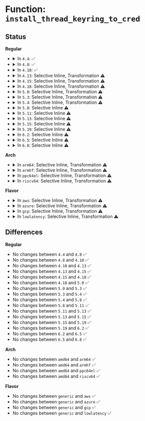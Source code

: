 # Function: <code>install_thread_keyring_to_cred</code>

## Status
<b>Regular</b>
<ul>
<li>
<details>
<summary>In <code>4.4</code>: ✅</summary>

```c
int install_thread_keyring_to_cred(struct cred *new);
```

**Collision:** Unique Global

**Inline:** No

**Transformation:** False

**Instances:**

```
In security/keys/process_keys.c (ffffffff81333a40)
Location: security/keys/process_keys.c:131
Inline: False
Direct callers:
  - kernel/cred.c:copy_creds
  - security/keys/keyctl.c:keyctl_set_reqkey_keyring
  - security/keys/process_keys.c:lookup_user_key
```
**Symbols:**

```
ffffffff81333a40-ffffffff81333a8f: install_thread_keyring_to_cred (STB_GLOBAL)
```
</details>
</li>
<li>
<details>
<summary>In <code>4.8</code>: ✅</summary>

```c
int install_thread_keyring_to_cred(struct cred *new);
```

**Collision:** Unique Global

**Inline:** No

**Transformation:** False

**Instances:**

```
In security/keys/process_keys.c (ffffffff81368900)
Location: security/keys/process_keys.c:133
Inline: False
Direct callers:
  - kernel/cred.c:copy_creds
  - security/keys/keyctl.c:keyctl_set_reqkey_keyring
  - security/keys/process_keys.c:lookup_user_key
```
**Symbols:**

```
ffffffff81368900-ffffffff81368958: install_thread_keyring_to_cred (STB_GLOBAL)
```
</details>
</li>
<li>
<details>
<summary>In <code>4.10</code>: ✅</summary>

```c
int install_thread_keyring_to_cred(struct cred *new);
```

**Collision:** Unique Global

**Inline:** No

**Transformation:** False

**Instances:**

```
In security/keys/process_keys.c (ffffffff8137f110)
Location: security/keys/process_keys.c:133
Inline: False
Direct callers:
  - kernel/cred.c:copy_creds
  - security/keys/keyctl.c:keyctl_set_reqkey_keyring
  - security/keys/process_keys.c:lookup_user_key
```
**Symbols:**

```
ffffffff8137f110-ffffffff8137f168: install_thread_keyring_to_cred (STB_GLOBAL)
```
</details>
</li>
<li>
<details>
<summary>In <code>4.13</code>: Selective Inline, Transformation ⚠️</summary>

```c
int install_thread_keyring_to_cred(struct cred *new);
```

**Collision:** Unique Global

**Inline:** Selective

**Transformation:** True

**Instances:**

```
In security/keys/process_keys.c (ffffffff813937e6)
Location: security/keys/process_keys.c:136
Inline: True
Inline callers:
  - security/keys/process_keys.c:lookup_user_key
Direct callers:
  - kernel/cred.c:copy_creds
  - security/keys/keyctl.c:keyctl_set_reqkey_keyring
  - security/keys/process_keys.c:lookup_user_key
```
**Symbols:**

```
ffffffff81392e40-ffffffff81392e88: install_thread_keyring_to_cred.part.1 (STB_LOCAL)
ffffffff81393090-ffffffff813930aa: install_thread_keyring_to_cred (STB_GLOBAL)
```
</details>
</li>
<li>
<details>
<summary>In <code>4.15</code>: Selective Inline, Transformation ⚠️</summary>

```c
int install_thread_keyring_to_cred(struct cred *new);
```

**Collision:** Unique Global

**Inline:** Selective

**Transformation:** True

**Instances:**

```
In security/keys/process_keys.c (ffffffff813b8e77)
Location: security/keys/process_keys.c:138
Inline: True
Inline callers:
  - security/keys/process_keys.c:lookup_user_key
Direct callers:
  - kernel/cred.c:copy_creds
  - security/keys/keyctl.c:keyctl_set_reqkey_keyring
  - security/keys/process_keys.c:lookup_user_key
```
**Symbols:**

```
ffffffff813b84a0-ffffffff813b84e8: install_thread_keyring_to_cred.part.1 (STB_LOCAL)
ffffffff813b8700-ffffffff813b871a: install_thread_keyring_to_cred (STB_GLOBAL)
```
</details>
</li>
<li>
<details>
<summary>In <code>4.18</code>: Selective Inline, Transformation ⚠️</summary>

```c
int install_thread_keyring_to_cred(struct cred *new);
```

**Collision:** Unique Global

**Inline:** Selective

**Transformation:** True

**Instances:**

```
In security/keys/process_keys.c (ffffffff813e9b8e)
Location: security/keys/process_keys.c:138
Inline: True
Inline callers:
  - security/keys/process_keys.c:lookup_user_key
Direct callers:
  - kernel/cred.c:copy_creds
  - security/keys/keyctl.c:keyctl_set_reqkey_keyring
  - security/keys/process_keys.c:lookup_user_key
```
**Symbols:**

```
ffffffff813e9210-ffffffff813e9258: install_thread_keyring_to_cred.part.2 (STB_LOCAL)
ffffffff813e9480-ffffffff813e949a: install_thread_keyring_to_cred (STB_GLOBAL)
```
</details>
</li>
<li>
<details>
<summary>In <code>5.0</code>: Selective Inline, Transformation ⚠️</summary>

```c
int install_thread_keyring_to_cred(struct cred *new);
```

**Collision:** Unique Global

**Inline:** Selective

**Transformation:** True

**Instances:**

```
In security/keys/process_keys.c (ffffffff814044d0)
Location: security/keys/process_keys.c:138
Inline: True
Inline callers:
  - security/keys/process_keys.c:lookup_user_key
Direct callers:
  - kernel/cred.c:copy_creds
  - security/keys/keyctl.c:keyctl_set_reqkey_keyring
  - security/keys/process_keys.c:lookup_user_key
```
**Symbols:**

```
ffffffff81403c40-ffffffff81403c88: install_thread_keyring_to_cred.part.2 (STB_LOCAL)
ffffffff81403eb0-ffffffff81403eca: install_thread_keyring_to_cred (STB_GLOBAL)
```
</details>
</li>
<li>
<details>
<summary>In <code>5.3</code>: Selective Inline, Transformation ⚠️</summary>

```c
int install_thread_keyring_to_cred(struct cred *new);
```

**Collision:** Unique Global

**Inline:** Selective

**Transformation:** True

**Instances:**

```
In security/keys/process_keys.c (ffffffff81431387)
Location: security/keys/process_keys.c:221
Inline: True
Inline callers:
  - security/keys/process_keys.c:lookup_user_key
Direct callers:
  - kernel/cred.c:copy_creds
  - security/keys/keyctl.c:keyctl_set_reqkey_keyring
  - security/keys/process_keys.c:lookup_user_key
```
**Symbols:**

```
ffffffff814308b0-ffffffff814308f8: install_thread_keyring_to_cred.part.0 (STB_LOCAL)
ffffffff81430d40-ffffffff81430d5a: install_thread_keyring_to_cred (STB_GLOBAL)
```
</details>
</li>
<li>
<details>
<summary>In <code>5.4</code>: Selective Inline, Transformation ⚠️</summary>

```c
int install_thread_keyring_to_cred(struct cred *new);
```

**Collision:** Unique Global

**Inline:** Selective

**Transformation:** True

**Instances:**

```
In security/keys/process_keys.c (ffffffff8144b0e7)
Location: security/keys/process_keys.c:221
Inline: True
Inline callers:
  - security/keys/process_keys.c:lookup_user_key
Direct callers:
  - kernel/cred.c:copy_creds
  - security/keys/keyctl.c:keyctl_set_reqkey_keyring
  - security/keys/process_keys.c:lookup_user_key
```
**Symbols:**

```
ffffffff8144a610-ffffffff8144a658: install_thread_keyring_to_cred.part.0 (STB_LOCAL)
ffffffff8144aaa0-ffffffff8144aaba: install_thread_keyring_to_cred (STB_GLOBAL)
```
</details>
</li>
<li>
<details>
<summary>In <code>5.8</code>: Selective Inline ⚠️</summary>

```c
int install_thread_keyring_to_cred(struct cred *new);
```

**Collision:** Unique Global

**Inline:** Selective

**Transformation:** False

**Instances:**

```
In security/keys/process_keys.c (ffffffff8149cce5)
Location: security/keys/process_keys.c:221
Inline: True
Inline callers:
  - security/keys/process_keys.c:lookup_user_key
  - security/keys/process_keys.c:lookup_user_key
Direct callers:
  - kernel/cred.c:copy_creds
  - security/keys/keyctl.c:keyctl_set_reqkey_keyring
```
**Symbols:**

```
ffffffff8149c5b0-ffffffff8149c619: install_thread_keyring_to_cred (STB_GLOBAL)
```
</details>
</li>
<li>
<details>
<summary>In <code>5.11</code>: Selective Inline ⚠️</summary>

```c
int install_thread_keyring_to_cred(struct cred *new);
```

**Collision:** Unique Global

**Inline:** Selective

**Transformation:** False

**Instances:**

```
In security/keys/process_keys.c (ffffffff814ba785)
Location: security/keys/process_keys.c:221
Inline: True
Inline callers:
  - security/keys/process_keys.c:lookup_user_key
  - security/keys/process_keys.c:lookup_user_key
Direct callers:
  - kernel/cred.c:copy_creds
  - security/keys/keyctl.c:keyctl_set_reqkey_keyring
```
**Symbols:**

```
ffffffff814ba050-ffffffff814ba0b9: install_thread_keyring_to_cred (STB_GLOBAL)
```
</details>
</li>
<li>
<details>
<summary>In <code>5.13</code>: Selective Inline ⚠️</summary>

```c
int install_thread_keyring_to_cred(struct cred *new);
```

**Collision:** Unique Global

**Inline:** Selective

**Transformation:** False

**Instances:**

```
In security/keys/process_keys.c (ffffffff814c0605)
Location: security/keys/process_keys.c:221
Inline: True
Inline callers:
  - security/keys/process_keys.c:lookup_user_key
  - security/keys/process_keys.c:lookup_user_key
Direct callers:
  - kernel/cred.c:copy_creds
  - security/keys/keyctl.c:keyctl_set_reqkey_keyring
```
**Symbols:**

```
ffffffff814bfed0-ffffffff814bff39: install_thread_keyring_to_cred (STB_GLOBAL)
```
</details>
</li>
<li>
<details>
<summary>In <code>5.15</code>: Selective Inline ⚠️</summary>

```c
int install_thread_keyring_to_cred(struct cred *new);
```

**Collision:** Unique Global

**Inline:** Selective

**Transformation:** False

**Instances:**

```
In security/keys/process_keys.c (ffffffff81519025)
Location: security/keys/process_keys.c:221
Inline: True
Inline callers:
  - security/keys/process_keys.c:lookup_user_key
  - security/keys/process_keys.c:lookup_user_key
Direct callers:
  - kernel/cred.c:copy_creds
  - security/keys/keyctl.c:keyctl_set_reqkey_keyring
```
**Symbols:**

```
ffffffff815188f0-ffffffff81518959: install_thread_keyring_to_cred (STB_GLOBAL)
```
</details>
</li>
<li>
<details>
<summary>In <code>5.19</code>: Selective Inline ⚠️</summary>

```c
int install_thread_keyring_to_cred(struct cred *new);
```

**Collision:** Unique Global

**Inline:** Selective

**Transformation:** False

**Instances:**

```
In security/keys/process_keys.c (ffffffff815abcb0)
Location: security/keys/process_keys.c:221
Inline: True
Inline callers:
  - security/keys/process_keys.c:lookup_user_key
Direct callers:
  - kernel/cred.c:copy_creds
  - security/keys/keyctl.c:keyctl_set_reqkey_keyring
```
**Symbols:**

```
ffffffff815ab430-ffffffff815ab4a6: install_thread_keyring_to_cred (STB_GLOBAL)
```
</details>
</li>
<li>
<details>
<summary>In <code>6.2</code>: Selective Inline ⚠️</summary>

```c
int install_thread_keyring_to_cred(struct cred *new);
```

**Collision:** Unique Global

**Inline:** Selective

**Transformation:** False

**Instances:**

```
In security/keys/process_keys.c (ffffffff81656130)
Location: security/keys/process_keys.c:221
Inline: True
Inline callers:
  - security/keys/process_keys.c:lookup_user_key
Direct callers:
  - kernel/cred.c:copy_creds
  - security/keys/keyctl.c:keyctl_set_reqkey_keyring
```
**Symbols:**

```
ffffffff81655830-ffffffff816558a6: install_thread_keyring_to_cred (STB_GLOBAL)
```
</details>
</li>
<li>
<details>
<summary>In <code>6.5</code>: Selective Inline ⚠️</summary>

```c
int install_thread_keyring_to_cred(struct cred *new);
```

**Collision:** Unique Global

**Inline:** Selective

**Transformation:** False

**Instances:**

```
In security/keys/process_keys.c (ffffffff8168eb3c)
Location: security/keys/process_keys.c:221
Inline: True
Inline callers:
  - security/keys/process_keys.c:lookup_user_key
Direct callers:
  - kernel/cred.c:copy_creds
  - security/keys/keyctl.c:keyctl_set_reqkey_keyring
```
**Symbols:**

```
ffffffff8168e060-ffffffff8168e0d6: install_thread_keyring_to_cred (STB_GLOBAL)
```
</details>
</li>
<li>
<details>
<summary>In <code>6.8</code>: Selective Inline ⚠️</summary>

```c
int install_thread_keyring_to_cred(struct cred *new);
```

**Collision:** Unique Global

**Inline:** Selective

**Transformation:** False

**Instances:**

```
In security/keys/process_keys.c (ffffffff816cb092)
Location: security/keys/process_keys.c:221
Inline: True
Inline callers:
  - security/keys/process_keys.c:lookup_user_key
Direct callers:
  - kernel/cred.c:copy_creds
  - security/keys/keyctl.c:keyctl_set_reqkey_keyring
```
**Symbols:**

```
ffffffff816ca5b0-ffffffff816ca626: install_thread_keyring_to_cred (STB_GLOBAL)
```
</details>
</li>
</ul>
<b>Arch</b>
<ul>
<li>
<details>
<summary>In <code>arm64</code>: Selective Inline, Transformation ⚠️</summary>

```c
int install_thread_keyring_to_cred(struct cred *new);
```

**Collision:** Unique Global

**Inline:** Selective

**Transformation:** True

**Instances:**

```
In security/keys/process_keys.c (ffff800010534e90)
Location: security/keys/process_keys.c:221
Inline: True
Inline callers:
  - security/keys/process_keys.c:lookup_user_key
Direct callers:
  - kernel/cred.c:copy_creds
  - security/keys/keyctl.c:keyctl_set_reqkey_keyring
  - security/keys/process_keys.c:lookup_user_key
```
**Symbols:**

```
ffff8000105342b8-ffff800010534314: install_thread_keyring_to_cred.part.0 (STB_LOCAL)
ffff800010534718-ffff80001053475c: install_thread_keyring_to_cred (STB_GLOBAL)
```
</details>
</li>
<li>
<details>
<summary>In <code>armhf</code>: Selective Inline, Transformation ⚠️</summary>

```c
int install_thread_keyring_to_cred(struct cred *new);
```

**Collision:** Unique Global

**Inline:** Selective

**Transformation:** True

**Instances:**

```
In security/keys/process_keys.c (c06ec5d8)
Location: security/keys/process_keys.c:221
Inline: True
Inline callers:
  - security/keys/process_keys.c:lookup_user_key
Direct callers:
  - kernel/cred.c:copy_creds
  - security/keys/keyctl.c:keyctl_set_reqkey_keyring
  - security/keys/process_keys.c:lookup_user_key
```
**Symbols:**

```
c06eb99c-c06eba04: install_thread_keyring_to_cred.part.0 (STB_LOCAL)
c06ebe30-c06ebe60: install_thread_keyring_to_cred (STB_GLOBAL)
```
</details>
</li>
<li>
<details>
<summary>In <code>ppc64el</code>: Selective Inline, Transformation ⚠️</summary>

```c
int install_thread_keyring_to_cred(struct cred *new);
```

**Collision:** Unique Global

**Inline:** Selective

**Transformation:** True

**Instances:**

```
In security/keys/process_keys.c (c000000000683404)
Location: security/keys/process_keys.c:221
Inline: True
Inline callers:
  - security/keys/process_keys.c:lookup_user_key
Direct callers:
  - kernel/cred.c:copy_creds
  - security/keys/keyctl.c:keyctl_set_reqkey_keyring
  - security/keys/process_keys.c:lookup_user_key
```
**Symbols:**

```
c000000000682310-c0000000006823a8: install_thread_keyring_to_cred.part.0 (STB_LOCAL)
c000000000682920-c000000000682954: install_thread_keyring_to_cred (STB_GLOBAL)
```
</details>
</li>
<li>
<details>
<summary>In <code>riscv64</code>: Selective Inline, Transformation ⚠️</summary>

```c
int install_thread_keyring_to_cred(struct cred *new);
```

**Collision:** Unique Global

**Inline:** Selective

**Transformation:** True

**Instances:**

```
In security/keys/process_keys.c (ffffffe000394f46)
Location: security/keys/process_keys.c:221
Inline: True
Inline callers:
  - security/keys/process_keys.c:lookup_user_key
Direct callers:
  - kernel/cred.c:copy_creds
  - security/keys/keyctl.c:keyctl_set_reqkey_keyring
  - security/keys/process_keys.c:lookup_user_key
```
**Symbols:**

```
ffffffe0003944e2-ffffffe000394538: install_thread_keyring_to_cred.part.0 (STB_LOCAL)
ffffffe0003948aa-ffffffe0003948e4: install_thread_keyring_to_cred (STB_GLOBAL)
```
</details>
</li>
</ul>
<b>Flavor</b>
<ul>
<li>
<details>
<summary>In <code>aws</code>: Selective Inline, Transformation ⚠️</summary>

```c
int install_thread_keyring_to_cred(struct cred *new);
```

**Collision:** Unique Global

**Inline:** Selective

**Transformation:** True

**Instances:**

```
In security/keys/process_keys.c (ffffffff814436c7)
Location: security/keys/process_keys.c:221
Inline: True
Inline callers:
  - security/keys/process_keys.c:lookup_user_key
Direct callers:
  - kernel/cred.c:copy_creds
  - security/keys/keyctl.c:keyctl_set_reqkey_keyring
  - security/keys/process_keys.c:lookup_user_key
```
**Symbols:**

```
ffffffff81442bf0-ffffffff81442c38: install_thread_keyring_to_cred.part.0 (STB_LOCAL)
ffffffff81443080-ffffffff8144309a: install_thread_keyring_to_cred (STB_GLOBAL)
```
</details>
</li>
<li>
<details>
<summary>In <code>azure</code>: Selective Inline, Transformation ⚠️</summary>

```c
int install_thread_keyring_to_cred(struct cred *new);
```

**Collision:** Unique Global

**Inline:** Selective

**Transformation:** True

**Instances:**

```
In security/keys/process_keys.c (ffffffff81434117)
Location: security/keys/process_keys.c:221
Inline: True
Inline callers:
  - security/keys/process_keys.c:lookup_user_key
Direct callers:
  - kernel/cred.c:copy_creds
  - security/keys/keyctl.c:keyctl_set_reqkey_keyring
  - security/keys/process_keys.c:lookup_user_key
```
**Symbols:**

```
ffffffff81433640-ffffffff81433688: install_thread_keyring_to_cred.part.0 (STB_LOCAL)
ffffffff81433ad0-ffffffff81433aea: install_thread_keyring_to_cred (STB_GLOBAL)
```
</details>
</li>
<li>
<details>
<summary>In <code>gcp</code>: Selective Inline, Transformation ⚠️</summary>

```c
int install_thread_keyring_to_cred(struct cred *new);
```

**Collision:** Unique Global

**Inline:** Selective

**Transformation:** True

**Instances:**

```
In security/keys/process_keys.c (ffffffff8143f867)
Location: security/keys/process_keys.c:221
Inline: True
Inline callers:
  - security/keys/process_keys.c:lookup_user_key
Direct callers:
  - kernel/cred.c:copy_creds
  - security/keys/keyctl.c:keyctl_set_reqkey_keyring
  - security/keys/process_keys.c:lookup_user_key
```
**Symbols:**

```
ffffffff8143ed90-ffffffff8143edd8: install_thread_keyring_to_cred.part.0 (STB_LOCAL)
ffffffff8143f220-ffffffff8143f23a: install_thread_keyring_to_cred (STB_GLOBAL)
```
</details>
</li>
<li>
<details>
<summary>In <code>lowlatency</code>: Selective Inline, Transformation ⚠️</summary>

```c
int install_thread_keyring_to_cred(struct cred *new);
```

**Collision:** Unique Global

**Inline:** Selective

**Transformation:** True

**Instances:**

```
In security/keys/process_keys.c (ffffffff81456a07)
Location: security/keys/process_keys.c:221
Inline: True
Inline callers:
  - security/keys/process_keys.c:lookup_user_key
Direct callers:
  - kernel/cred.c:copy_creds
  - security/keys/keyctl.c:keyctl_set_reqkey_keyring
  - security/keys/process_keys.c:lookup_user_key
```
**Symbols:**

```
ffffffff81455f40-ffffffff81455f88: install_thread_keyring_to_cred.part.0 (STB_LOCAL)
ffffffff814563d0-ffffffff814563ea: install_thread_keyring_to_cred (STB_GLOBAL)
```
</details>
</li>
</ul>

## Differences
<b>Regular</b>
<ul>
<li>
No changes between <code>4.4</code> and <code>4.8</code> ✅
</li>
<li>
No changes between <code>4.8</code> and <code>4.10</code> ✅
</li>
<li>
No changes between <code>4.10</code> and <code>4.13</code> ✅
</li>
<li>
No changes between <code>4.13</code> and <code>4.15</code> ✅
</li>
<li>
No changes between <code>4.15</code> and <code>4.18</code> ✅
</li>
<li>
No changes between <code>4.18</code> and <code>5.0</code> ✅
</li>
<li>
No changes between <code>5.0</code> and <code>5.3</code> ✅
</li>
<li>
No changes between <code>5.3</code> and <code>5.4</code> ✅
</li>
<li>
No changes between <code>5.4</code> and <code>5.8</code> ✅
</li>
<li>
No changes between <code>5.8</code> and <code>5.11</code> ✅
</li>
<li>
No changes between <code>5.11</code> and <code>5.13</code> ✅
</li>
<li>
No changes between <code>5.13</code> and <code>5.15</code> ✅
</li>
<li>
No changes between <code>5.15</code> and <code>5.19</code> ✅
</li>
<li>
No changes between <code>5.19</code> and <code>6.2</code> ✅
</li>
<li>
No changes between <code>6.2</code> and <code>6.5</code> ✅
</li>
<li>
No changes between <code>6.5</code> and <code>6.8</code> ✅
</li>
</ul>
<b>Arch</b>
<ul>
<li>
No changes between <code>amd64</code> and <code>arm64</code> ✅
</li>
<li>
No changes between <code>amd64</code> and <code>armhf</code> ✅
</li>
<li>
No changes between <code>amd64</code> and <code>ppc64el</code> ✅
</li>
<li>
No changes between <code>amd64</code> and <code>riscv64</code> ✅
</li>
</ul>
<b>Flavor</b>
<ul>
<li>
No changes between <code>generic</code> and <code>aws</code> ✅
</li>
<li>
No changes between <code>generic</code> and <code>azure</code> ✅
</li>
<li>
No changes between <code>generic</code> and <code>gcp</code> ✅
</li>
<li>
No changes between <code>generic</code> and <code>lowlatency</code> ✅
</li>
</ul>
